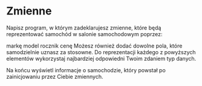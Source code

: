 # Zmienne

Napisz program, w którym zadeklarujesz zmienne, które będą reprezentować samochód w salonie samochodowym poprzez:

markę
model
rocznik
cenę
Możesz również dodać dowolne pola, które samodzielnie uznasz za stosowne. Do reprezentacji każdego z powyższych elementów wykorzystaj najbardziej odpowiedni Twoim zdaniem typ danych.

Na końcu wyświetl informacje o samochodzie, który powstał po zainicjowaniu przez Ciebie zmiennych.